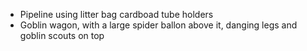 * Pipeline using litter bag cardboad tube holders
* Goblin wagon, with a large spider ballon above it, danging legs and goblin scouts on top
